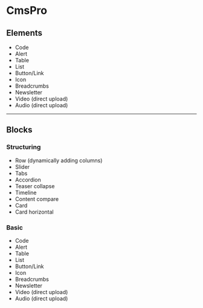 # CmsPro

## Elements

* Code
* Alert
* Table
* List
* Button/Link
* Icon
* Breadcrumbs
* Newsletter
* Video (direct upload)
* Audio (direct upload)

***

## Blocks

### Structuring

* Row (dynamically adding columns)
* Slider
* Tabs
* Accordion
* Teaser collapse
* Timeline
* Content compare
* Card
* Card horizontal

### Basic

* Code
* Alert
* Table
* List
* Button/Link
* Icon
* Breadcrumbs
* Newsletter
* Video (direct upload)
* Audio (direct upload)
